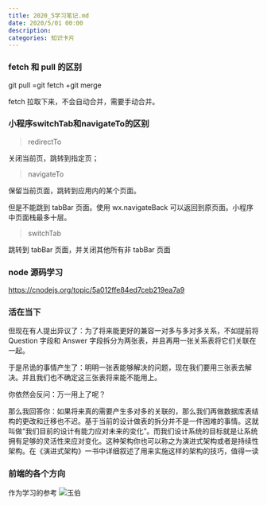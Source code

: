 ```yaml
---
title: 2020_5学习笔记.md
date: 2020/5/01 00:00
description:
categories: 知识卡片
---
```

### fetch 和 pull 的区别

git pull =git fetch +git merge

fetch 拉取下来，不会自动合并，需要手动合并。

### 小程序switchTab和navigateTo的区别

> redirectTo

关闭当前页，跳转到指定页； 

> navigateTo

保留当前页面，跳转到应用内的某个页面。

但是不能跳到 tabBar 页面。使用 wx.navigateBack 可以返回到原页面。小程序中页面栈最多十层。

> switchTab

跳转到 tabBar 页面，并关闭其他所有非 tabBar 页面

### node 源码学习

https://cnodejs.org/topic/5a012ffe84ed7ceb219ea7a9

### 活在当下

但现在有人提出异议了：为了将来能更好的兼容一对多与多对多关系，不如提前将 Question 字段和 Answer 字段拆分为两张表，并且再用一张关系表将它们关联在一起。

于是吊诡的事情产生了：明明一张表能够解决的问题，现在我们要用三张表去解决。并且我们也不确定这三张表将来能不能用上。

你依然会反问：万一用上了呢？

那么我回答你：如果将来真的需要产生多对多的关联的，那么我们再做数据库表结构的更改和迁移也不迟。基于当前的设计做表的拆分并不是一件困难的事情。这就叫做“我们目前的设计有能力应对未来的变化”。而我们设计系统的目标就是让系统拥有足够的灵活性来应对变化。这种架构你也可以称之为演进式架构或者是持续性架构。在《演进式架构》一书中详细叙述了用来实施这样的架构的技巧，值得一读

### 前端的各个方向

作为学习的参考
![玉伯](http://images.scar.site/WEBRESOURCEc5a6ec6859ccc614ed5629f0ad7d6e3a.jpeg)
